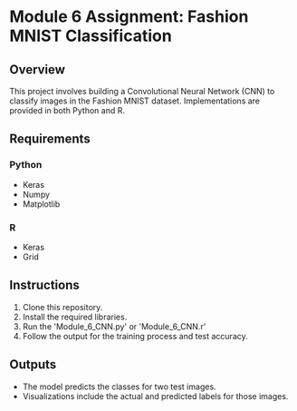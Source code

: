 # Module 6 Assignment: Fashion MNIST Classification

## Overview
This project involves building a Convolutional Neural Network (CNN) to classify images in the Fashion MNIST dataset. Implementations are provided in both Python and R.

## Requirements
### Python
- Keras
- Numpy
- Matplotlib

### R
- Keras
- Grid

## Instructions
1. Clone this repository.
2. Install the required libraries.
3. Run the 'Module_6_CNN.py' or 'Module_6_CNN.r'
4. Follow the output for the training process and test accuracy.

## Outputs
- The model predicts the classes for two test images.
- Visualizations include the actual and predicted labels for those images.

